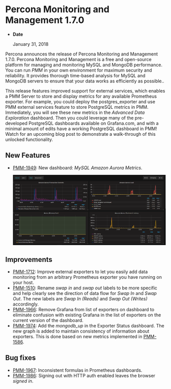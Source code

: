 # Percona Monitoring and Management 1.7.0

* **Date**

    January 31, 2018

Percona announces the release of Percona Monitoring and Management 1.7.0.  Percona Monitoring and Management is a free and open-source platform for managing and monitoring MySQL and MongoDB performance.  You can run *PMM* in your own environment for maximum security and reliability. It provides thorough time-based analysis for MySQL and MongoDB servers to ensure that your data works as efficiently as possible..

This release features improved support for external services, which enables a PMM Server to store and display metrics for any available Prometheus exporter. For example, you could deploy the postgres_exporter and use PMM external services feature to store PostgreSQL metrics in PMM.  Immediately, you will see these new metrics in the *Advanced Data Exploration* dashboard. Then you could leverage many of the pre-developed PostgreSQL dashboards available on Grafana.com, and with a minimal amount of edits have a working PostgreSQL dashboard in PMM!  Watch for an upcoming blog post to demonstrate a walk-through of this unlocked functionality.

## New Features

* [PMM-1949](https://jira.percona.com/browse/PMM-1949): New dashboard: *MySQL Amazon Aurora Metrics*.

    ![image](../_images/1-7-0.1.png)

## Improvements

* [PMM-1712](https://jira.percona.com/browse/PMM-1712): Improve external exporters to let you easily add data monitoring from an arbitrary Prometheus exporter you have running on your host.
* [PMM-1510](https://jira.percona.com/browse/PMM-1510): Rename *swap in* and *swap out* labels to be more specific and help clearly see the direction of data flow for *Swap In* and *Swap Out*. The new labels are *Swap In (Reads)* and *Swap Out (Writes)* accordingly.
* [PMM-1966](https://jira.percona.com/browse/PMM-1966): Remove Grafana from list of exporters on dashboard to eliminate confusion with existing Grafana in the list of exporters on the current version of the dashboard.
* [PMM-1974](https://jira.percona.com/browse/PMM-1974): Add the *mongodb_up* in the Exporter Status dashboard. The new graph is added to maintain consistency of information about exporters. This is done based on new metrics implemented in [PMM-1586](https://jira.percona.com/browse/PMM-1586).

## Bug fixes

* [PMM-1967](https://jira.percona.com/browse/PMM-1967): Inconsistent formulas in Prometheus dashboards.
* [PMM-1986](https://jira.percona.com/browse/PMM-1986): Signing out with HTTP auth enabled leaves the browser *signed in*.
